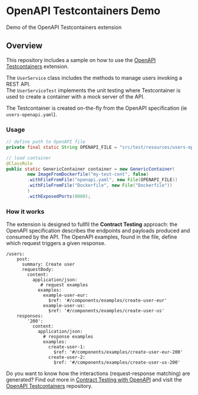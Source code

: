 # OpenAPI Testcontainers Demo
Demo of the OpenAPI Testcontainers extension

## Overview

This repository includes a sample on how to use the [OpenAPI Testcontainers](https://github.com/gcatanese/openapi-testcontainers) extension.

The `UserService` class includes the methods to manage users invoking a REST API.  
The `UserServiceTest` implements the unit testing where Testcontainer is used to create a container with a mock 
server of the API.

The Testcontainer is created on-the-fly from the OpenAPI specification (ie `users-openapi.yaml`).

### Usage

```java
// define path to OpenAPI file
private final static String OPENAPI_FILE = "src/test/resources/users-openapi.yaml";

// load container
@ClassRule
public static GenericContainer container = new GenericContainer(
        new ImageFromDockerfile("my-test-cont", false)
        .withFileFromFile("openapi.yaml", new File(OPENAPI_FILE))
        .withFileFromFile("Dockerfile", new File("Dockerfile"))
        )
        .withExposedPorts(8080);
```
### How it works

The extension is designed to fullfil the **Contract Testing** approach: the OpenAPI specification describes the endpoints and payloads
produced and consumed by the API. The OpenAPI examples, found in the file, define which request triggers a given response.
```
/users:
    post:
      summary: Create user
      requestBody:
        content:
          application/json:
             # request examples
            examples:
              example-user-eur:
                $ref: '#/components/examples/create-user-eur'
              example-user-us:
                $ref: '#/components/examples/create-user-us'
    responses:
        '200':
          content:
            application/json:
              # response examples
              examples:
                create-user-1:
                  $ref: '#/components/examples/create-user-eur-200'
                create-user-2:
                  $ref: '#/components/examples/create-user-us-200'        
```
Do you want to know how the interactions (request-response matching) are generated?
Find out more in [Contract Testing with OpenAPI](https://medium.com/geekculture/contract-testing-with-openapi-42267098ddc7) and
visit the [OpenAPI Testcontainers](https://github.com/gcatanese/openapi-testcontainers) repository.






